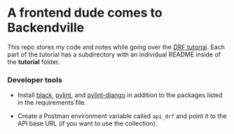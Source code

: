 # A frontend dude comes to Backendville

This repo stores my code and notes while going over the [DRF tutorial](https://www.django-rest-framework.org/tutorial/1-serialization/). Each part of the tutorial has a subdirectory with an individual README inside of the **tutorial** folder.

### Developer tools

- Install [black](https://pypi.org/project/black/), [pylint](https://pypi.org/project/pylint/), and [pylint-django](https://pypi.org/project/pylint-django/) in addition to the packages listed in the requirements file.

- Create a Postman environment variable called `api_drf` and point it to the API base URL (if you want to use the collection).
